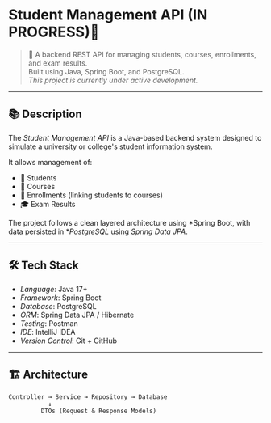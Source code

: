 # Student Management API (IN PROGRESS)🚀

> 📌 A backend REST API for managing students, courses, enrollments, and exam results.  
> Built using Java, Spring Boot, and PostgreSQL.  
> *This project is currently under active development.*

---

## 📚 Description

The *Student Management API* is a Java-based backend system designed to simulate a university or college's student information system.

It allows management of:
- 🧑 Students
- 📘 Courses
- 📝 Enrollments (linking students to courses)
- 🎓 Exam Results

The project follows a clean layered architecture using *Spring Boot, with data persisted in **PostgreSQL* using *Spring Data JPA*.

---

## 🛠 Tech Stack

- *Language*: Java 17+
- *Framework*: Spring Boot
- *Database*: PostgreSQL
- *ORM*: Spring Data JPA / Hibernate
- *Testing*: Postman
- *IDE*: IntelliJ IDEA
- *Version Control*: Git + GitHub

---

## 🏗 Architecture

```text
Controller → Service → Repository → Database
           ↓
         DTOs (Request & Response Models)
